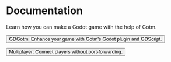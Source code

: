 # Documentation

Learn how you can make a Godot game with the help of Gotm.

[<button outlined icon="gdgotm">GDGotm: Enhance your game with Gotm's Godot plugin and GDScript.</button>](/src/docs/gdgotm.md)

[<button outlined icon="multiplayer">Multiplayer: Connect players without port-forwarding.</button>](/src/docs/multiplayer.md)
